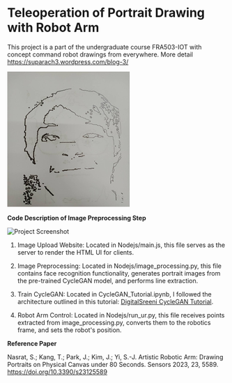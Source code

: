 # Teleoperation of Portrait Drawing with Robot Arm

This project is a part of the undergraduate course FRA503-IOT with concept command robot drawings from everywhere. More detail https://suparach3.wordpress.com/blog-3/ 

![Project Screenshot](Nodejs/Processed_image/guildline8.png)

**Code Description of Image Preprocessing Step**

![Project Screenshot](https://suparach3.wordpress.com/wp-content/uploads/2024/01/screenshot-2024-01-15-005742.png?w=1024)

1. Image Upload Website: Located in Nodejs/main.js, this file serves as the server to render the HTML UI for clients.

2. Image Preprocessing: Located in Nodejs/image_processing.py, this file contains face recognition functionality, generates portrait images from the pre-trained CycleGAN model, and performs line extraction.

3. Train CycleGAN: Located in CycleGAN_Tutorial.ipynb, I followed the architecture outlined in this tutorial: [DigitalSreeni CycleGAN Tutorial](https://www.youtube.com/watch?v=VzIO5_R9XEM&ab_channel=DigitalSreeni).

4. Robot Arm Control: Located in Nodejs/run_ur.py, this file receives points extracted from image_processing.py, converts them to the robotics frame, and sets the robot's position.


**Reference Paper**

Nasrat, S.; Kang, T.; Park, J.; Kim, J.; Yi, S.-J. Artistic Robotic Arm: Drawing Portraits on Physical Canvas under 80 Seconds. Sensors 2023, 23, 5589. https://doi.org/10.3390/s23125589


